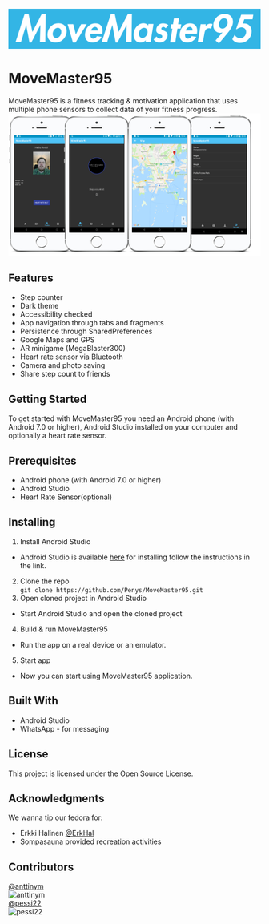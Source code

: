 ![Logo](readme_assets/MoveMaster95_logo.png)  
# MoveMaster95
MoveMaster95 is a fitness tracking & motivation application that uses multiple phone sensors to collect data of your fitness progress.  
![screens](readme_assets/MoveMaster95_screens.png)  
## Features
* Step counter  
* Dark theme  
* Accessibility checked  
* App navigation through tabs and fragments  
* Persistence through SharedPreferences  
* Google Maps and GPS  
* AR minigame (MegaBlaster300)  
* Heart rate sensor via Bluetooth  
* Camera and photo saving  
* Share step count to friends  
## Getting Started
To get started with MoveMaster95 you need an Android phone (with Android 7.0 or higher), Android Studio installed on your computer and optionally a heart rate sensor.  
## Prerequisites
* Android phone (with Android 7.0 or higher)  
* Android Studio  
* Heart Rate Sensor(optional)  
## Installing
1. Install Android Studio  
* Android Studio is available [here](https://developer.android.com/studio/) for installing follow the instructions in the link.  
2. Clone the repo  
`git clone https://github.com/Penys/MoveMaster95.git`  
3. Open cloned project in Android Studio  
* Start Android Studio and open the cloned project
4. Build & run MoveMaster95  
* Run the app on a real device or an emulator.  
5. Start app  
* Now you can start using MoveMaster95 application.  
## Built With
* Android Studio
* WhatsApp - for messaging
## License
This project is licensed under the Open Source License.  
## Acknowledgments
We wanna tip our fedora for:  
* Erkki Halinen [@ErkHal](https://github.com/ErkHal)  
* Sompasauna provided recreation activities  
## Contributors
[@anttinym](https://github.com/anttinym)  
![anttinym](https://avatars0.githubusercontent.com/u/33100455?s=460&v=4)  
[@pessi22](https://github.com/pessi22)  
![pessi22](https://avatars2.githubusercontent.com/u/33121987?s=460&v=4)  
